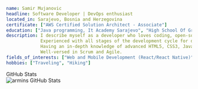 ```yaml
name: Samir Mujanovic
headline: Software Developer | DevOps enthusiast
located_in: Sarajevo, Bosnia and Herzegovina
certificate: ["AWS Certified Solution Architect - Associate"]
education: ["Java programming, It Academy Sarajevo", "High School Of Graphics Technologies, Multimedia, and Design"]
description: I describe myself as a developer who loves coding, open-source, and cloud platforms.
             Experienced with all stages of the development cycle for dynamic web and mobile projects.
             Having an in-depth knowledge of advanced HTML5, CSS3, JavaScript, Linux, Cloud, and CI/CD.
             Well-versed in Scrum and Agile.
fields_of_interests: ["Web and Mobile Development (React/React Native)", "DevOps", "AWS Cloud"]
hobbies: ["Traveling", "Hiking"]
```


<summary>GitHub Stats</summary>

<img align="left" alt="armins GitHub Stats" src="https://github-readme-stats.vercel.app/api?username=samir-mujanovic&show_icons=true&hide_border=true" />
